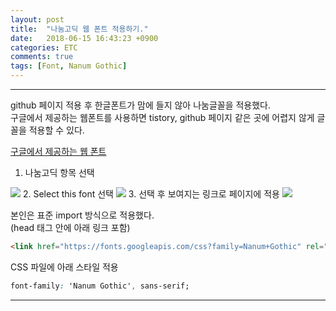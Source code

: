 ```yaml
---
layout: post
title:  "나눔고딕 웹 폰트 적용하기."
date:   2018-06-15 16:43:23 +0900
categories: ETC
comments: true
tags: [Font, Nanum Gothic]
---
```


---

github 페이지 적용 후 한글폰트가 맘에 들지 않아 나눔글꼴을 적용했다.<br>
구글에서 제공하는 웹폰트를 사용하면 tistory, github 페이지 같은 곳에 어렵지 않게 글꼴을 적용할 수 있다.

[구글에서 제공하는 웹 폰트](https://fonts.google.com/)
1. 나눔고딕 항목 선택
<img src="{{ site.baseurl }}/public/post/fonts/font1.png"/>
2. Select this font 선택
<img src="{{ site.baseurl }}/public/post/fonts/font2.png"/>
3. 선택 후 보여지는 링크로 페이지에 적용
<img src="{{ site.baseurl }}/public/post/fonts/font3.png"/>


본인은 표준 import 방식으로 적용했다.<br>
(head 태그 안에 아래 링크 포함)

```html
<link href="https://fonts.googleapis.com/css?family=Nanum+Gothic" rel="stylesheet">
```


CSS 파일에 아래 스타일 적용
```css
font-family: 'Nanum Gothic', sans-serif;
```


[jekyll-docs]: https://jekyllrb.com/docs/home
[jekyll-gh]:   https://github.com/jekyll/jekyll
[jekyll-talk]: https://talk.jekyllrb.com/
---
